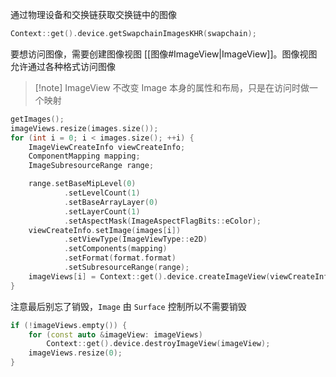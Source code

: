 通过物理设备和交换链获取交换链中的图像

```cpp
Context::get().device.getSwapchainImagesKHR(swapchain);
```

要想访问图像，需要创建图像视图 [[图像#ImageView|ImageView]]。图像视图允许通过各种格式访问图像

> [!note] ImageView 不改变 Image 本身的属性和布局，只是在访问时做一个映射

```cpp
getImages();
imageViews.resize(images.size());
for (int i = 0; i < images.size(); ++i) {
    ImageViewCreateInfo viewCreateInfo;
    ComponentMapping mapping;
    ImageSubresourceRange range;

    range.setBaseMipLevel(0)
            .setLevelCount(1)
            .setBaseArrayLayer(0)
            .setLayerCount(1)
            .setAspectMask(ImageAspectFlagBits::eColor);
    viewCreateInfo.setImage(images[i])
            .setViewType(ImageViewType::e2D)
            .setComponents(mapping)
            .setFormat(format.format)
            .setSubresourceRange(range);
    imageViews[i] = Context::get().device.createImageView(viewCreateInfo);
}
```

注意最后别忘了销毁，`Image` 由 `Surface` 控制所以不需要销毁

```cpp
if (!imageViews.empty()) {
    for (const auto &imageView: imageViews)
        Context::get().device.destroyImageView(imageView);
    imageViews.resize(0);
}
```
